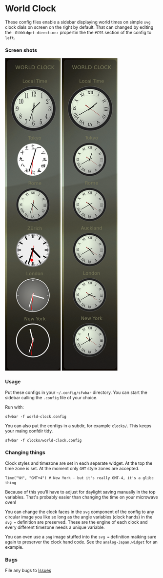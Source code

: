 # World Clock

These config files enable a sidebar displaying world times on simple 
`svg` clock dials on screen on the right by default. That can changed by
editing the `-GtkWidget-direction:` propertin the the `#CSS` section of
the config to `left`.

### Screen shots

![Assorted clock dials](./wc-assorted.png) ![Uniform clock dials](./wc-uniform.png)

### Usage

Put these configs in your `~/.config/sfwbar` directory. You can start the
sidebar calling the `.config` file of your choice.

Run with:

```
sfwbar -f world-clock.config
```

You can also put the configs in a subdir, for example `clocks/`. This keeps your
maing confdir tidy.

```
sfwbar -f clocks/world-clock.config

```

### Changing things

Clock styles and timezone are set in each separate widget. At the top the
time zone is set. At the moment only `GMT` style zones are accepted.

```
Time("%H", "GMT+4") # New York - but it's really GMT-4, it's a glibc thing

```

Because of this you'll have to adjust for daylight saving manually in
the top variables. That's probably easier than changing the time on your
microwave oven!

You can change the clock faces in the `svg` component of the config to any
circular image you like so long as the angle variables (clock hands) in
the `svg =` definition are preserved. These are the engine of each clock
and every different timezone needs a unique variable.

You can even use a `png` image stuffed into the `svg =` definition maiking
sure again to preserver the clock hand code. See the `analog-Japan.widget`
for an example.

### Bugs

File any bugs to [Issues](https://github.com/01micko/sfwbar-configs/issues)
